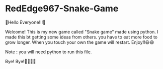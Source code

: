 # RedEdge967-Snake-Game

🌈Hello Everyone!!!🌈

Welcome! This is my new game called "Snake game" made using python. I made this bt getting some ideas from others.
you have to eat more food to grow longer. When you touch your own the game will restart. Enjoy!!😃😃

Note : you will need python to run this file.

Bye! Bye!👋🏻👋🏻
